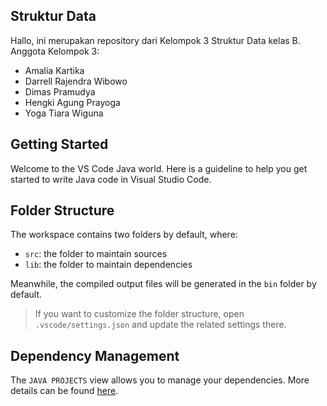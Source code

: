 ## Struktur Data

Hallo, ini merupakan repository dari Kelompok 3 Struktur Data kelas B.
Anggota Kelompok 3:
- Amalia Kartika
- Darrell Rajendra Wibowo
- Dimas Pramudya
- Hengki Agung Prayoga
- Yoga Tiara Wiguna

## Getting Started

Welcome to the VS Code Java world. Here is a guideline to help you get started to write Java code in Visual Studio Code.

## Folder Structure

The workspace contains two folders by default, where:

- `src`: the folder to maintain sources
- `lib`: the folder to maintain dependencies

Meanwhile, the compiled output files will be generated in the `bin` folder by default.

> If you want to customize the folder structure, open `.vscode/settings.json` and update the related settings there.

## Dependency Management

The `JAVA PROJECTS` view allows you to manage your dependencies. More details can be found [here](https://github.com/microsoft/vscode-java-dependency#manage-dependencies).

